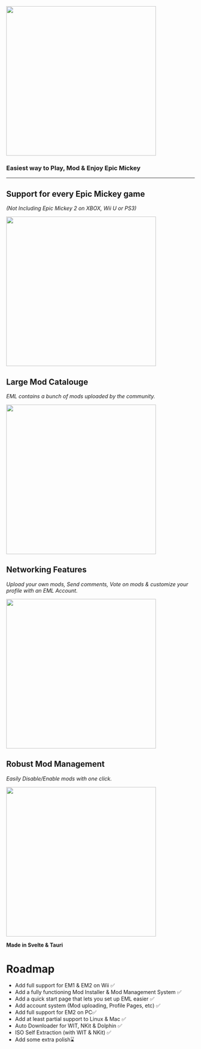 <img src="https://eml.memerdev.com/emlLogo.png" width="400">

### Easiest way to Play, Mod & Enjoy Epic Mickey
___

## Support for every Epic Mickey game

*(Not Including Epic Mickey 2 on XBOX, Wii U or PS3)*

<img src="https://github.com/KjubDusJub/Epic-Mickey-Launcher/assets/57041363/26a049cb-ff50-4052-89cc-013a87158153" width="400">

## Large Mod Catalouge

*EML contains a bunch of mods uploaded by the community.*

<img src="https://eml.memerdev.com/modmarket.png" width="400">

## Networking Features

*Upload your own mods, Send comments, Vote on mods & customize your profile with an EML Account.*

<img src="https://eml.memerdev.com/profilepage.png" width="400">

## Robust Mod Management

*Easily Disable/Enable mods with one click.*

<img src="https://eml.memerdev.com/modmanagement.png" width="400">

**Made in Svelte & Tauri**

# Roadmap

- Add full support for EM1 & EM2 on Wii ✅
- Add a fully functioning Mod Installer & Mod Management System ✅
- Add a quick start page that lets you set up EML easier ✅
- Add account system (Mod uploading, Profile Pages, etc) ✅
- Add full support for EM2 on PC✅
- Add at least partial support to Linux & Mac ✅
- Auto Downloader for WIT, NKit & Dolphin ✅
- ISO Self Extraction (with WIT & NKit) ✅
- Add some extra polish⌛
